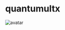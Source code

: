 # quantumultx
![avatar](https://gimg2.baidu.com/image_search/src=http%3A%2F%2F5b0988e595225.cdn.sohucs.com%2Fimages%2F20200322%2F6a5fe6895341464cb18237c94c5ce1cf.jpeg&refer=http%3A%2F%2F5b0988e595225.cdn.sohucs.com&app=2002&size=f9999,10000&q=a80&n=0&g=0n&fmt=jpeg?sec=1620225972&t=587f0c68e733cde8a441a25d4800dceb)
